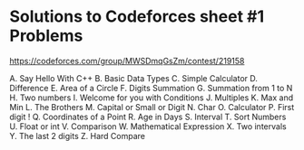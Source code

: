 
# Solutions to Codeforces sheet #1 Problems


https://codeforces.com/group/MWSDmqGsZm/contest/219158

A. Say Hello With C++
B. Basic Data Types
C. Simple Calculator
D. Difference
E. Area of a Circle
F. Digits Summation
G. Summation from 1 to N
H. Two numbers
I. Welcome for you with Conditions
J. Multiples
K. Max and Min
L. The Brothers
M. Capital or Small or Digit
N. Char
O. Calculator
P. First digit !
Q. Coordinates of a Point
R. Age in Days
S. Interval
T. Sort Numbers
U. Float or int
V. Comparison
W. Mathematical Expression
X. Two intervals
Y. The last 2 digits
Z. Hard Compare